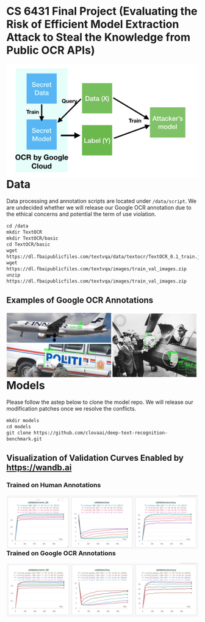 # CS 6431 Final Project (Evaluating the Risk of Efficient Model Extraction Attack to Steal the Knowledge from Public OCR APIs)

<img src="medias/pipeline.png"
     style="float: left; margin-right: 10px;" />


# Data
Data processing and annotation scripts are located under `/data/script`. We are undecided whether we will release our Google OCR annotation due to the ethical concerns and potential the term of use violation.
```
cd /data
mkdir TextOCR
mkdir TextOCR/basic
cd TextOCR/basic
wget https://dl.fbaipublicfiles.com/textvqa/data/textocr/TextOCR_0.1_train.json
wget https://dl.fbaipublicfiles.com/textvqa/images/train_val_images.zip
unzip https://dl.fbaipublicfiles.com/textvqa/images/train_val_images.zip
```
## Examples of Google OCR Annotations
<img src="medias/ocr_examples.png"
     style="float: left; margin-right: 10px;" />

# Models
Please follow the astep below to clone the model repo. We will release our modification patches once we resolve the conflicts.
```
mkdir models
cd models
git clone https://github.com/clovaai/deep-text-recognition-benchmark.git
```
## Visualization of Validation Curves Enabled by https://wandb.ai
### Trained on Human Annotations
<img src="medias/human_annotation.png"
     style="float: left; margin-right: 10px;" />
### Trained on Google OCR Annotations
<img src="medias/google_ocr.png"
     style="float: left; margin-right: 10px;" />


